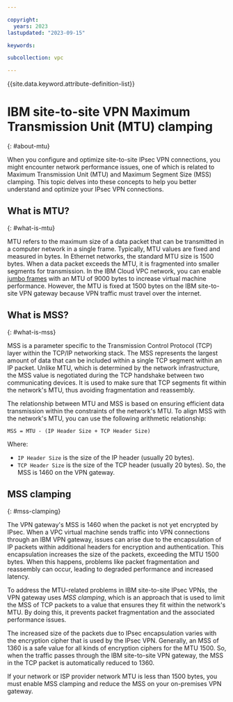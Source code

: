 ```yaml
---

copyright:
  years: 2023
lastupdated: "2023-09-15"

keywords:

subcollection: vpc

---
```


{{site.data.keyword.attribute-definition-list}}

# IBM site-to-site VPN Maximum Transmission Unit (MTU) clamping
{: #about-mtu}

When you configure and optimize site-to-site IPsec VPN connections, you might encounter network performance issues, one of which is related to Maximum Transmission Unit (MTU) and Maximum Segment Size (MSS) clamping. This topic delves into these concepts to help you better understand and optimize your IPsec VPN connections.

## What is MTU?
{: #what-is-mtu}

MTU refers to the maximum size of a data packet that can be transmitted in a computer network in a single frame. Typically, MTU values are fixed and measured in bytes. In Ethernet networks, the standard MTU size is 1500 bytes. When a data packet exceeds the MTU, it is fragmented into smaller segments for transmission. In the IBM Cloud VPC network, you can enable [jumbo frames](/docs/virtual-servers?topic=virtual-servers-configuring-network-performance#configuring-jumbo-frames) with an MTU of 9000 bytes to increase virtual machine performance. However, the MTU is fixed at 1500 bytes on the IBM site-to-site VPN gateway because VPN traffic must travel over the internet.

## What is MSS?
{: #what-is-mss}

MSS is a parameter specific to the Transmission Control Protocol (TCP) layer within the TCP/IP networking stack. The MSS represents the largest amount of data that can be included within a single TCP segment within an IP packet. Unlike MTU, which is determined by the network infrastructure, the MSS value is negotiated during the TCP handshake between two communicating devices. It is used to make sure that TCP segments fit within the network's MTU, thus avoiding fragmentation and reassembly.

The relationship between MTU and MSS is based on ensuring efficient data transmission within the constraints of the network's MTU. To align MSS with the network's MTU, you can use the following arithmetic relationship:

`MSS = MTU - (IP Header Size + TCP Header Size)`

Where:

* `IP Header Size` is the size of the IP header (usually 20 bytes).
* `TCP Header Size` is the size of the TCP header (usually 20 bytes). So, the MSS is 1460 on the VPN gateway.

## MSS clamping
{: #mss-clamping}

The VPN gateway's MSS is 1460 when the packet is not yet encrypted by IPsec. When a VPC virtual machine sends traffic into VPN connections through an IBM VPN gateway, issues can arise due to the encapsulation of IP packets within additional headers for encryption and authentication. This encapsulation increases the size of the packets, exceeding the MTU 1500 bytes. When this happens, problems like packet fragmentation and reassembly can occur, leading to degraded performance and increased latency.

To address the MTU-related problems in IBM site-to-site IPsec VPNs, the VPN gateway uses _MSS clamping_, which is an approach that is used to limit the MSS of TCP packets to a value that ensures they fit within the network's MTU. By doing this, it prevents packet fragmentation and the associated performance issues.

The increased size of the packets due to IPsec encapsulation varies with the encryption cipher that is used by the IPsec VPN. Generally, an MSS of 1360 is a safe value for all kinds of encryption ciphers for the MTU 1500. So, when the traffic passes through the IBM site-to-site VPN gateway, the MSS in the TCP packet is automatically reduced to 1360.

If your network or ISP provider network MTU is less than 1500 bytes, you must enable MSS clamping and reduce the MSS on your on-premises VPN gateway.
